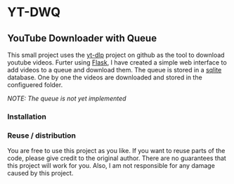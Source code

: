 # YT-DWQ
## YouTube Downloader with Queue

This small project uses the [yt-dlp](https://github.com/yt-dlp/yt-dlp#installation) project on github as the tool to download youtube videos. Furter using [Flask](https://flask.palletsprojects.com/en/2.2.x/), I have created a simple web interface to add videos to a queue and download them. The queue is stored in a [sqlite](https://sqlite.org/index.html) database. One by one the videos are downloaded and stored in the configuered folder. 

*NOTE: The queue is not yet implemented*

### Installation

### Reuse / distribution
You are free to use this project as you like. If you want to reuse parts of the code, please give credit to the original author. There are no guarantees that this project will work for you. Also, I am not responsible for any damage caused by this project. 